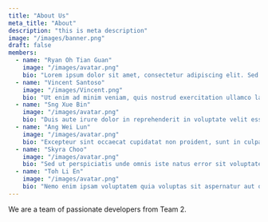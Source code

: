 ```yaml
---
title: "About Us"
meta_title: "About"
description: "this is meta description"
image: "/images/banner.png"
draft: false
members:
  - name: "Ryan Oh Tian Guan"
    image: "/images/avatar.png"
    bio: "Lorem ipsum dolor sit amet, consectetur adipiscing elit. Sed do eiusmod tempor incididunt ut labore et dolore magna aliqua."
  - name: "Vincent Santoso"
    image: "/images/Vincent.png"
    bio: "Ut enim ad minim veniam, quis nostrud exercitation ullamco laboris nisi ut aliquip ex ea commodo consequat."
  - name: "Sng Xue Bin"
    image: "/images/avatar.png"
    bio: "Duis aute irure dolor in reprehenderit in voluptate velit esse cillum dolore eu fugiat nulla pariatur."
  - name: "Ang Wei Lun"
    image: "/images/avatar.png"
    bio: "Excepteur sint occaecat cupidatat non proident, sunt in culpa qui officia deserunt mollit anim id est laborum."
  - name: "Skyra Choo"
    image: "/images/avatar.png"
    bio: "Sed ut perspiciatis unde omnis iste natus error sit voluptatem accusantium doloremque laudantium, totam rem aperiam."
  - name: "Toh Li En"
    image: "/images/avatar.png"
    bio: "Nemo enim ipsam voluptatem quia voluptas sit aspernatur aut odit aut fugit, sed quia consequuntur magni dolores eos qui ratione."
---
```


We are a team of passionate developers from Team 2.
